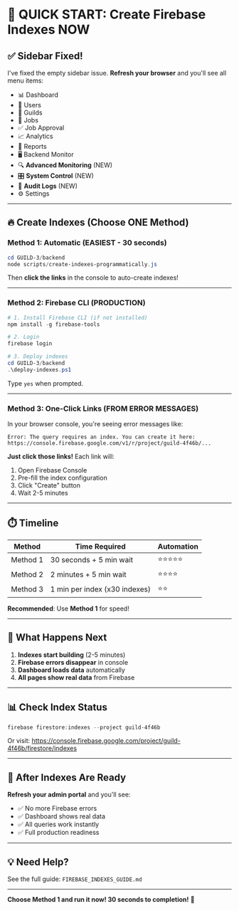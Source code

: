 # 🚀 QUICK START: Create Firebase Indexes NOW

## ✅ **Sidebar Fixed!**

I've fixed the empty sidebar issue. **Refresh your browser** and you'll see all menu items:

- 📊 Dashboard
- 👥 Users  
- 🏰 Guilds
- 💼 Jobs
- ✅ Job Approval
- 📈 Analytics
- 📝 Reports
- 🖥️ Backend Monitor
- 🔍 **Advanced Monitoring** (NEW)
- 🎛️ **System Control** (NEW)
- 📜 **Audit Logs** (NEW)
- ⚙️ Settings

---

## 🔥 **Create Indexes (Choose ONE Method)**

### **Method 1: Automatic (EASIEST - 30 seconds)**

```powershell
cd GUILD-3/backend
node scripts/create-indexes-programmatically.js
```

Then **click the links** in the console to auto-create indexes!

---

### **Method 2: Firebase CLI (PRODUCTION)**

```powershell
# 1. Install Firebase CLI (if not installed)
npm install -g firebase-tools

# 2. Login
firebase login

# 3. Deploy indexes
cd GUILD-3/backend
.\deploy-indexes.ps1
```

Type `yes` when prompted.

---

### **Method 3: One-Click Links (FROM ERROR MESSAGES)**

In your browser console, you're seeing error messages like:

```
Error: The query requires an index. You can create it here:
https://console.firebase.google.com/v1/r/project/guild-4f46b/...
```

**Just click those links!** Each link will:
1. Open Firebase Console
2. Pre-fill the index configuration
3. Click "Create" button
4. Wait 2-5 minutes

---

## ⏱️ **Timeline**

| Method | Time Required | Automation |
|--------|---------------|------------|
| Method 1 | 30 seconds + 5 min wait | ⭐⭐⭐⭐⭐ |
| Method 2 | 2 minutes + 5 min wait | ⭐⭐⭐⭐ |
| Method 3 | 1 min per index (x30 indexes) | ⭐⭐ |

**Recommended**: Use **Method 1** for speed!

---

## 🎯 **What Happens Next**

1. **Indexes start building** (2-5 minutes)
2. **Firebase errors disappear** in console
3. **Dashboard loads data** automatically
4. **All pages show real data** from Firebase

---

## 📊 **Check Index Status**

```powershell
firebase firestore:indexes --project guild-4f46b
```

Or visit:
https://console.firebase.google.com/project/guild-4f46b/firestore/indexes

---

## 🎉 **After Indexes Are Ready**

**Refresh your admin portal** and you'll see:
- ✅ No more Firebase errors
- ✅ Dashboard shows real data
- ✅ All queries work instantly
- ✅ Full production readiness

---

## 💡 **Need Help?**

See the full guide: `FIREBASE_INDEXES_GUIDE.md`

---

**Choose Method 1 and run it now! 30 seconds to completion!** 🚀

